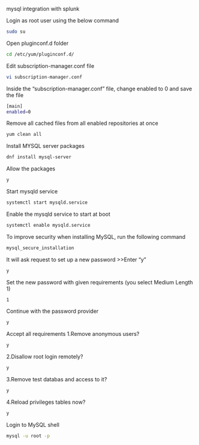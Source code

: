 mysql integration with splunk


Login as root user using the below command

```bash
sudo su
```
Open pluginconf.d folder

```bash
cd /etc/yum/pluginconf.d/
```
Edit subscription-manager.conf file

```bash
vi subscription-manager.conf
```
Inside the “subscription-manager.conf” file, change enabled to 0 and save the file

```bash
[main]
enabled=0
```
Remove all cached files from all enabled repositories at once

```bash
yum clean all
```

Install MYSQL server packages

```bash
dnf install mysql-server
```
Allow the packages

```bash
y
```
Start mysqld service

```bash
systemctl start mysqld.service
```

Enable the mysqld service to start at boot

```bash 
systemctl enable mysqld.service
```
To improve security when installing MySQL, run the following command

```bash
mysql_secure_installation
```
It will ask request to set up a new password >>Enter “y”

```bash
y
```
Set the new password with given requirements (you select Medium Length 1)

```bash
1
```
Continue with the password provider

```bash
y
```
Accept all requirements
1.Remove anonymous users?

```bash
y
```
2.Disallow root login remotely?

```bash
y 
```
3.Remove test databas and access to it?

```bash
y 
```
4.Reload privileges tables now?

```bash
y
```
Login to MySQL shell
```bash
mysql -u root -p
```































































































